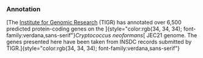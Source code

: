 ### Annotation

[The [Institute for Genomic
Research](http://www.tigr.org/tdb/e2k1/cna1/) (TIGR) has annotated over
6,500 predicted protein-coding genes on the
]{style="color:rgb(34, 34, 34); font-family:verdana,sans-serif"}*Cryptococcus
neoformans*[ JEC21 genome. The genes presented here have been taken from
INSDC records submitted by
TIGR.]{style="color:rgb(34, 34, 34); font-family:verdana,sans-serif"}
